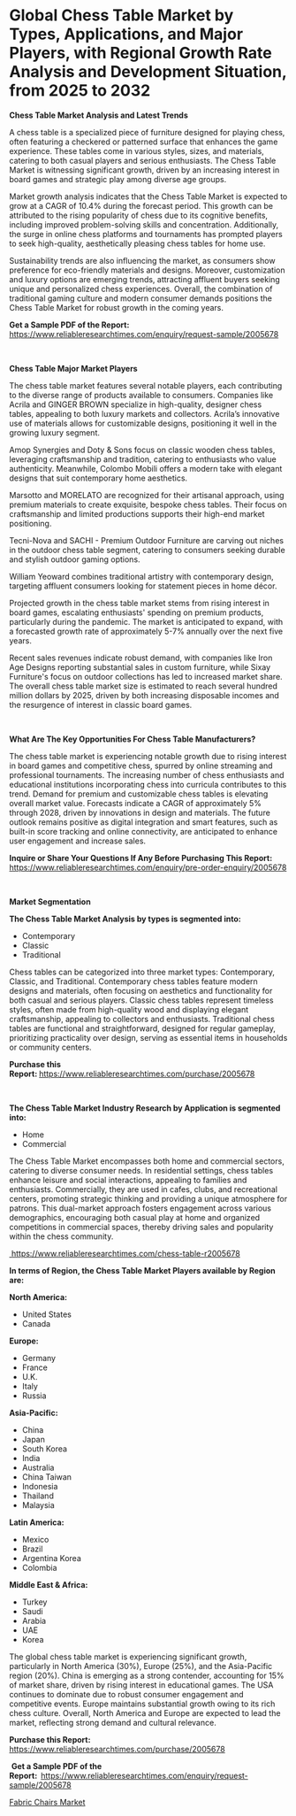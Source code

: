<p><h1>Global Chess Table Market by Types, Applications, and Major Players, with Regional Growth Rate Analysis and Development Situation, from 2025 to 2032</h1></p><p><strong>Chess Table Market Analysis and Latest Trends</strong></p>
<p><p>A chess table is a specialized piece of furniture designed for playing chess, often featuring a checkered or patterned surface that enhances the game experience. These tables come in various styles, sizes, and materials, catering to both casual players and serious enthusiasts. The Chess Table Market is witnessing significant growth, driven by an increasing interest in board games and strategic play among diverse age groups.</p><p>Market growth analysis indicates that the Chess Table Market is expected to grow at a CAGR of 10.4% during the forecast period. This growth can be attributed to the rising popularity of chess due to its cognitive benefits, including improved problem-solving skills and concentration. Additionally, the surge in online chess platforms and tournaments has prompted players to seek high-quality, aesthetically pleasing chess tables for home use.</p><p>Sustainability trends are also influencing the market, as consumers show preference for eco-friendly materials and designs. Moreover, customization and luxury options are emerging trends, attracting affluent buyers seeking unique and personalized chess experiences. Overall, the combination of traditional gaming culture and modern consumer demands positions the Chess Table Market for robust growth in the coming years.</p></p>
<p><strong>Get a Sample PDF of the Report:&nbsp;</strong> <a href="https://www.reliableresearchtimes.com/enquiry/request-sample/2005678?utm_campaign=3005&utm_medium=2&utm_source=Github&utm_content=ia&utm_term=05042025&utm_id=chess-table">https://www.reliableresearchtimes.com/enquiry/request-sample/2005678</a></p>
<p>&nbsp;</p>
<p><strong>Chess Table Major Market Players</strong></p>
<p><p>The chess table market features several notable players, each contributing to the diverse range of products available to consumers. Companies like Acrila and GINGER BROWN specialize in high-quality, designer chess tables, appealing to both luxury markets and collectors. Acrila’s innovative use of materials allows for customizable designs, positioning it well in the growing luxury segment.</p><p>Amop Synergies and Doty & Sons focus on classic wooden chess tables, leveraging craftsmanship and tradition, catering to enthusiasts who value authenticity. Meanwhile, Colombo Mobili offers a modern take with elegant designs that suit contemporary home aesthetics.</p><p>Marsotto and MORELATO are recognized for their artisanal approach, using premium materials to create exquisite, bespoke chess tables. Their focus on craftsmanship and limited productions supports their high-end market positioning.</p><p>Tecni-Nova and SACHI - Premium Outdoor Furniture are carving out niches in the outdoor chess table segment, catering to consumers seeking durable and stylish outdoor gaming options.</p><p>William Yeoward combines traditional artistry with contemporary design, targeting affluent consumers looking for statement pieces in home décor.</p><p>Projected growth in the chess table market stems from rising interest in board games, escalating enthusiasts' spending on premium products, particularly during the pandemic. The market is anticipated to expand, with a forecasted growth rate of approximately 5-7% annually over the next five years.</p><p>Recent sales revenues indicate robust demand, with companies like Iron Age Designs reporting substantial sales in custom furniture, while Sixay Furniture's focus on outdoor collections has led to increased market share. The overall chess table market size is estimated to reach several hundred million dollars by 2025, driven by both increasing disposable incomes and the resurgence of interest in classic board games.</p></p>
<p>&nbsp;</p>
<p><strong>What Are The Key Opportunities For Chess Table Manufacturers?</strong></p>
<p><p>The chess table market is experiencing notable growth due to rising interest in board games and competitive chess, spurred by online streaming and professional tournaments. The increasing number of chess enthusiasts and educational institutions incorporating chess into curricula contributes to this trend. Demand for premium and customizable chess tables is elevating overall market value. Forecasts indicate a CAGR of approximately 5% through 2028, driven by innovations in design and materials. The future outlook remains positive as digital integration and smart features, such as built-in score tracking and online connectivity, are anticipated to enhance user engagement and increase sales.</p></p>
<p><strong>Inquire or Share Your Questions If Any Before Purchasing This Report:</strong> <a href="https://www.reliableresearchtimes.com/enquiry/pre-order-enquiry/2005678?utm_campaign=3005&utm_medium=2&utm_source=Github&utm_content=ia&utm_term=05042025&utm_id=chess-table">https://www.reliableresearchtimes.com/enquiry/pre-order-enquiry/2005678</a></p>
<p>&nbsp;</p>
<p><strong>Market Segmentation</strong></p>
<p><strong>The Chess Table Market Analysis by types is segmented into:</strong></p>
<p><ul><li>Contemporary</li><li>Classic</li><li>Traditional</li></ul></p>
<p><p>Chess tables can be categorized into three market types: Contemporary, Classic, and Traditional. Contemporary chess tables feature modern designs and materials, often focusing on aesthetics and functionality for both casual and serious players. Classic chess tables represent timeless styles, often made from high-quality wood and displaying elegant craftsmanship, appealing to collectors and enthusiasts. Traditional chess tables are functional and straightforward, designed for regular gameplay, prioritizing practicality over design, serving as essential items in households or community centers.</p></p>
<p><strong>Purchase this Report:&nbsp;</strong><a href="https://www.reliableresearchtimes.com/purchase/2005678?utm_campaign=3005&utm_medium=2&utm_source=Github&utm_content=ia&utm_term=05042025&utm_id=chess-table">https://www.reliableresearchtimes.com/purchase/2005678</a></p>
<p>&nbsp;</p>
<p><strong>The Chess Table Market Industry Research by Application is segmented into:</strong></p>
<p><ul><li>Home</li><li>Commercial</li></ul></p>
<p><p>The Chess Table Market encompasses both home and commercial sectors, catering to diverse consumer needs. In residential settings, chess tables enhance leisure and social interactions, appealing to families and enthusiasts. Commercially, they are used in cafes, clubs, and recreational centers, promoting strategic thinking and providing a unique atmosphere for patrons. This dual-market approach fosters engagement across various demographics, encouraging both casual play at home and organized competitions in commercial spaces, thereby driving sales and popularity within the chess community.</p></p>
<p><a href="https://www.reliableresearchtimes.com/chess-table-r2005678?utm_campaign=3005&utm_medium=2&utm_source=Github&utm_content=ia&utm_term=05042025&utm_id=chess-table">&nbsp;https://www.reliableresearchtimes.com/chess-table-r2005678</a></p>
<p><strong>In terms of Region, the Chess Table Market Players available by Region are:</strong></p>
<p>
    <p> <strong> North America: </strong>
        <ul>
            <li>United States</li>
            <li>Canada</li>
        </ul>
        </p> 
    <p> <strong> Europe: </strong>
        <ul>
            <li>Germany</li>
            <li>France</li>
            <li>U.K.</li>
            <li>Italy</li>
            <li>Russia</li>
        </ul>
        </p> 
    <p> <strong> Asia-Pacific: </strong>
        <ul>
            <li>China</li>
            <li>Japan</li>
            <li>South Korea</li>
            <li>India</li>
            <li>Australia</li>
            <li>China Taiwan</li>
            <li>Indonesia</li>
            <li>Thailand</li>
            <li>Malaysia</li>
        </ul>
        </p> 
    <p> <strong> Latin America: </strong>
        <ul>
            <li>Mexico</li>
            <li>Brazil</li>
            <li>Argentina Korea</li>
            <li>Colombia</li>
        </ul>
        </p> 
    <p> <strong> Middle East & Africa: </strong>
        <ul>
            <li>Turkey</li>
            <li>Saudi</li>
            <li>Arabia</li>
            <li>UAE</li>
            <li>Korea</li>
        </ul>
    </p>
    </p>
<p><p>The global chess table market is experiencing significant growth, particularly in North America (30%), Europe (25%), and the Asia-Pacific region (20%). China is emerging as a strong contender, accounting for 15% of market share, driven by rising interest in educational games. The USA continues to dominate due to robust consumer engagement and competitive events. Europe maintains substantial growth owing to its rich chess culture. Overall, North America and Europe are expected to lead the market, reflecting strong demand and cultural relevance.</p></p>
<p><strong>Purchase this Report: </strong><a href="https://www.reliableresearchtimes.com/purchase/2005678?utm_campaign=3005&utm_medium=2&utm_source=Github&utm_content=ia&utm_term=05042025&utm_id=chess-table">https://www.reliableresearchtimes.com/purchase/2005678</a></p>
<p>&nbsp;<strong>Get a Sample PDF of the Report:&nbsp;&nbsp;</strong><a href="https://www.reliableresearchtimes.com/enquiry/request-sample/2005678?utm_campaign=3005&utm_medium=2&utm_source=Github&utm_content=ia&utm_term=05042025&utm_id=chess-table">https://www.reliableresearchtimes.com/enquiry/request-sample/2005678</a></p>
<p><strong></strong></p>
<p><p><a href="https://github.com/mohmodsiason/Market-Research-Report-List-1/blob/main/fabric-chairs-market.md?utm_campaign=3005&utm_medium=2&utm_source=Github&utm_content=ia&utm_term=05042025&utm_id=chess-table">Fabric Chairs Market</a></p></p>